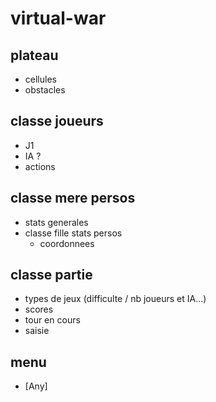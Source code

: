# virtual-war

## plateau
 * cellules  
 * obstacles  

## classe joueurs
 * J1
 * IA ?
 * actions

## classe mere persos
   * stats generales
 * classe fille stats persos
    * coordonnees

## classe partie
 * types de jeux (difficulte / nb joueurs et IA...)
 * scores
 * tour en cours
 * saisie

## menu  
 * [Any]

